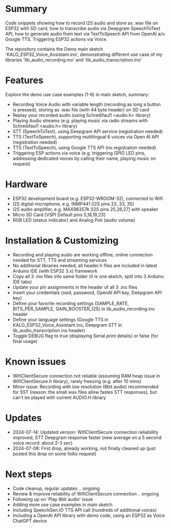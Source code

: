 # Summary
Code snippets showing how to record I2S audio and store as .wav file on ESP32 with SD card, how to transcribe audio via Deepgram SpeechToText API, how to generate audio from text via TextToSpeech API from OpenAI a/o Google TTS. Triggering ESP32 actions via Voice.

The repository contains the Demo main sketch  'KALO_ESP32_Voice_Assistant.ino', demonstrating different use case of my libraries 'lib_audio_recording.ino' and 'lib_audio_transcription.ino'  

# Features
Explore the demo use case examples (1-6) in main sketch, summary:
- Recording Voice Audio with variable length (recording as long a button is pressed), storing as .wav file (with 44 byte header) on SD card  
- Replay your recorded audio (using Schreibfaul1 <audio.h> library) 
- Playing Audio streams (e.g. playing music via radio streams with Schreibfaul1 <audio.h> library)
- STT (SpeechToText), using Deepgram API service (registration needed)  
- TTS (TextToSpeech), supporting multilingual 6 voices via Open AI API (registration needed)
- TTS (TextToSpeech), using Google TTS API (no registration needed)  
- Triggering ESP actions via voice (e.g. triggering GPIO LED pins, addressing dedicated voices by calling their name, playing music on request)

# Hardware
- ESP32 development board (e.g. ESP32-WROOM-32), connected to Wifi
- I2S digital microphone, e.g. INMP441 [I2S pins 22, 33, 35]          
- I2S audio amplifier, e.g. MAX98357A [I2S pins 25,26,27] with speaker
- Micro SD Card [VSPI Default pins 5,18,19,23] 
- RGB LED (status indicator) and Analog Poti (audio volume)

# Installation & Customizing
- Recording and playing audio are working offline, online connection needed for STT, TTS and streaming services
- No additional libraries needed, all header.h files are included in latest Arduino IDE (with ESP32 3.x) framework
- Copy all 3 .ino files into same folder (it is one sketch, split into 3 Arduino IDE tabs)
- Update your pin assignments in the header of all 3 .ino files
- Insert your credentials (ssid, password, OpenAI API key, Deepgram API key)
- Define your favorite recording settings (SAMPLE_RATE, BITS_PER_SAMPLE, GAIN_BOOSTER_I2S) in lib_audio_recording.ino header
- Define your language settings (Google TTS in KALO_ESP32_Voice_Assistant.ino, Deepgram STT in lib_audio_transcription.ino header)
- Toggle DEBUG flag to true (displaying Serial.print details) or false (for final usage)

# Known issues
- WifiClientSecure connection not reliable (assuming RAM heap issue in WifiClientSecure.h library), rarely freezing (e.g. after 10 mins)
- Minor issue: Recording with low resolution (8bit audio) recommended for SST (reason: the small wav files allow fastes STT responses), but can't be played with current AUDIO.H library

# Updates
- 2024-07-14: Updated version: WifiClientSecure connection reliablility improved, STT Deepgram response faster (new average on a 5 second voice record: about 2-3 sec)
- 2024-07-08: First drop, already working, not finally cleaned up (just posted this drop on some folks request)

# Next steps
- Code cleanup, regular updates .. ongoing
- Review & improve reliability of WifiClientSecure connection .. ongoing
- Following up on 'Play 8bit audio' issue
- Adding more use case examples in main sketch
- Including SpeechGen.IO TTS API call (hundreds of additional voices)
- Including a OpenAI API library with demo code, using an ESP32 as Voice ChatGPT device
